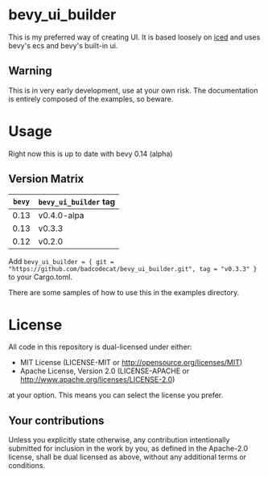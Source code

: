 # bevy_ui_builder
This is my preferred way of creating UI. It is based loosely on [iced](https://github.com/iced-rs/iced) and uses bevy's ecs and bevy's built-in ui.
## Warning
This is in very early development, use at your own risk. The documentation is entirely composed of the examples, so beware.

# Usage
Right now this is up to date with bevy 0.14 (alpha)

## Version Matrix
| `bevy` | `bevy_ui_builder` tag |
|------|------|
| 0.13 | v0.4.0-alpa |
| 0.13 | v0.3.3 |
| 0.12 | v0.2.0 |

Add `bevy_ui_builder = { git = "https://github.com/badcodecat/bevy_ui_builder.git", tag = "v0.3.3" }` to your Cargo.toml.

There are some samples of how to use this in the examples directory.

# License

All code in this repository is dual-licensed under either:

- MIT License (LICENSE-MIT or http://opensource.org/licenses/MIT)
- Apache License, Version 2.0 (LICENSE-APACHE or http://www.apache.org/licenses/LICENSE-2.0)

at your option. This means you can select the license you prefer.

## Your contributions
Unless you explicitly state otherwise, any contribution intentionally submitted for inclusion in the
work by you, as defined in the Apache-2.0 license, shall be dual licensed as above, without any
additional terms or conditions.

